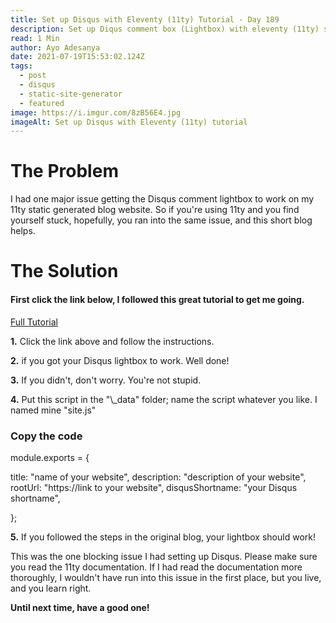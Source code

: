 ```yaml
---
title: Set up Disqus with Eleventy (11ty) Tutorial - Day 189
description: Set up Diqus comment box (Lightbox) with eleventy (11ty) static sight generator
read: 1 Min
author: Ayo Adesanya
date: 2021-07-19T15:53:02.124Z
tags:
  - post
  - disqus
  - static-site-generator
  - featured
image: https://i.imgur.com/8zB56E4.jpg
imageAlt: Set up Disqus with Eleventy (11ty) tutorial
---
```


<h1 class="snippet__title text-gradient article-special-case">The Problem</h1>

<p class="blog-p">I had one major issue getting the Disqus comment lightbox to work on my 11ty static generated blog website. So if you're using 11ty and you find yourself stuck, hopefully, you ran into the same issue, and this short blog helps.</p>

<h1 class="snippet__title text-gradient article-special-case">The Solution</h1>

<h4>First click the link below, I followed this great tutorial to get me going.</h4>

<a href="https://blog.jodionne.com/how-to-use-disqus-with-eleventy-9081d9a246d8" class="btn btn--primary">Full Tutorial <span><i class="fas fa-arrow-right"></i></span></a>

<p class="blog-p"><strong>1.</strong> Click the link above and follow the instructions.</p>

<p class="blog-p"><strong>2.</strong> if you got your Disqus lightbox to work. Well done!</p>

<p class="blog-p"><strong>3.</strong> If you didn't, don't worry. You're not stupid.</p>

<p class="blog-p"><strong>4.</strong> Put this script in the "\_data" folder; name the script whatever you like. I named mine "site.js"</p>

<h3 class="snippet__title text-gradient article-special-case"> Copy the code</h3>

<div class="code-block">
  module.exports = {
  
  title: "name of your website",
  description: "description of your website",
  rootUrl: "https://link to your website",
  disqusShortname: "your Disqus shortname",
  
  };
</div>

<p class="blog-p"><strong>5.</strong> If you followed the steps in the original blog, your lightbox should work!</p>

</ol>

<P class="blog-p">This was the one blocking issue I had setting up Disqus. Please make sure you read the 11ty documentation. If I had read the documentation more thoroughly, I wouldn't have run into this issue in the first place, but you live, and you learn right.</P>

<strong>Until next time, have a good one!</strong>
